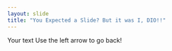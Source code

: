 ```yaml
---
layout: slide
title: "You Expected a Slide? But it was I, DIO!!"
---
```

Your text
Use the left arrow to go back!
